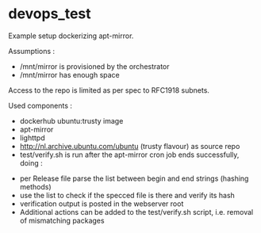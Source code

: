 # devops_test

Example setup dockerizing apt-mirror.

Assumptions :
* /mnt/mirror is provisioned by the orchestrator
* /mnt/mirror has enough space

Access to the repo is limited as  per spec to RFC1918 subnets.

Used components :
 * dockerhub ubuntu:trusty image
 * apt-mirror
 * lighttpd
 * http://nl.archive.ubuntu.com/ubuntu (trusty flavour) as source repo
 * test/verify.sh is run after the apt-mirror cron job ends successfully, doing :
  - per Release file parse the list between begin and end strings (hashing methods)
  - use the list to check if the specced file is there and verify its hash
  - verification output is posted in the webserver root
  - Additional actions can be added to the test/verify.sh script, i.e. removal of mismatching packages
